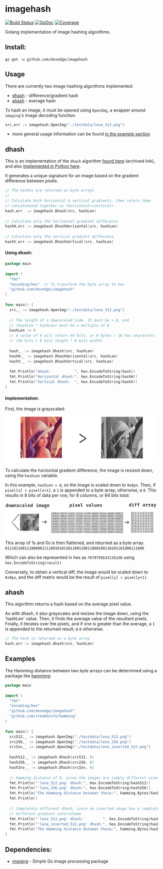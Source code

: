 # imagehash
[![Build Status](https://travis-ci.org/devedge/imagehash.svg?branch=master)](https://travis-ci.org/devedge/imagehash)
[![GoDoc](https://godoc.org/github.com/devedge/imagehash?status.svg)](https://godoc.org/github.com/devedge/imagehash)
[![Coverage](https://img.shields.io/badge/coverage-98.7-brightgreen.svg)](https://gocover.io/github.com/devedge/imagehash)

Golang implementation of image hashing algorithms.


## Install:

`go get -u github.com/devedge/imagehash`


## Usage

There are currently two image hashing algorithms implemented:
 - [dhash](#dhash) - difference/gradient hash
 - [ahash](#ahash) - average hash

To hash an image, it must be opened using `OpenImg`, a wrapper around `imaging`'s image decoding function.
```go
src,err := imagehash.OpenImg("./testdata/lena_512.png")
```

 - more general usage information can be found [in the example section](#examples)


## dhash

This is an implementation of the `dhash` algorithm [found here](http://archive.is/NFLVW) (archived link), and also [implemented in Python  here](https://github.com/JohannesBuchner/imagehash).

It generates a unique signature for an image based on the gradient difference between pixels.


```go
// The hashes are returned as byte arrays
//
// Calculate both horizontal & vertical gradients, then return them
// concatenated together as <horizontal><vertical>
hash,err  := imagehash.Dhash(src, hashLen)

// Calculate only the horizontal gradient difference
hashH,err := imagehash.DhashHorizontal(src, hashLen)

// Calculate only the vertical gradient difference
hashV,err := imagehash.DhashVertical(src, hashLen)
```

#### Using dhash:

```go
package main

import (
  "fmt"
  "encoding/hex"  // To transform the byte array to hex
  "github.com/devedge/imagehash"
)

func main() {
  src,_ := imagehash.OpenImg("./testdata/lena_512.png")

  // The length of a downscaled side. It must be > 8, and
  // (hashLen * hashLen) must be a multiple of 8
  hashLen := 8
  // A value of 8 will return 64 bits, or 8 bytes / 16 hex characters
  // (64 bits = 8 bits length * 8 bits width)

  hash,_ := imagehash.Dhash(src, hashLen)
  hashH,_ := imagehash.DhashHorizontal(src, hashLen)
  hashV,_ := imagehash.DhashVertical(src, hashLen)

  fmt.Println("dhash:           ", hex.EncodeToString(hash))
  fmt.Println("Horizontal dhash:", hex.EncodeToString(hashH))
  fmt.Println("Vertical dhash:  ", hex.EncodeToString(hashV))
}
```

#### Implementation:

First, the image is grayscaled:
<br>

![grayscale](doc/grayscale.png)

To calculate the horizontal gradient difference, the image is resized down, using the `hashLen` variable.

In this example, `hashLen = 8`, so the image is scaled down to `9x8px`. Then, if `pixel[x] < pixel[x+1]`, a `1` is appended to a byte array; otherwise, a `0`. This results in 8 bits of data per row, for 8 columns, or 64 bits total:
<br>

![dhashprocess](doc/process.png)

This array of 1s and 0s is then flattened, and returned as a byte array: <br>
`0111011001110000011110010101101100110011000100110101101000111000`

Which can also be represented in hex as `7670795b33135a38` using `hex.EncodeToString(result)`
<br>

Conversely, to obtain a vertical diff, the image would be scaled down to `8x9px`, and the diff matrix would be the result of `pixel[y] < pixel[y+1]`.


## ahash

This algorithm returns a hash based on the average pixel value.

As with dhash, it also grayscales and resizes the image down, using the 'hashLen' value. Then, it finds the average value of the resultant pixels. Finally, it iterates over the pixels, and if one is greater than the average, a `1` is appended to the returned result; a `0` otherwise.


```go
// The hash is returned as a byte array
hash,err := imagehash.Ahash(src, hashLen)
```


## Examples

The Hamming distance between two byte arrays can be determined using a package like [hamming](https://github.com/steakknife/hamming):

```go
package main

import (
  "fmt"
  "encoding/hex"
  "github.com/devedge/imagehash"
  "github.com/steakknife/hamming"
)

func main() {
  src512,_ := imagehash.OpenImg("./testdata/lena_512.png")
  src256,_ := imagehash.OpenImg("./testdata/lena_256.png")
  srcInv,_ := imagehash.OpenImg("./testdata/lena_inverted_512.png")

  hash512,_ := imagehash.Dhash(src512, 8)
  hash256,_ := imagehash.Dhash(src256, 8)
  hashInv,_ := imagehash.Dhash(srcInv, 8)

  // Hamming distance of 0, since the images are simply different sizes
  fmt.Println("'lena_512.png' dhash:", hex.EncodeToString(hash512))
  fmt.Println("'lena_256.png' dhash:", hex.EncodeToString(hash256))
  fmt.Println("The Hamming distance between these:", hamming.Bytes(hash512, hash256))
  fmt.Println()

  // Completely different dhash, since an inverted image has a completely
  // different gradient colorscheme
  fmt.Println("'lena_512.png' dhash:         ", hex.EncodeToString(hash512))
  fmt.Println("'lena_inverted_512.png' dhash:", hex.EncodeToString(hashInv))
  fmt.Println("The Hamming distance between these:", hamming.Bytes(hash512, hashInv))
}
```


## Dependencies:
* [imaging](https://github.com/disintegration/imaging) - Simple Go image processing package
